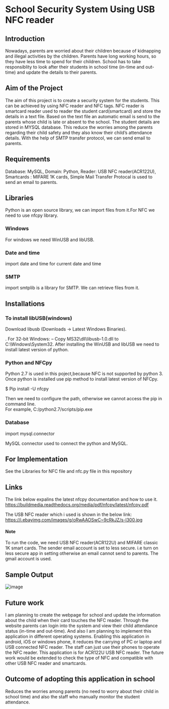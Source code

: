 # School Security System Using USB NFC reader

## Introduction
Nowadays, parents are worried about their children because of kidnapping and illegal activities by the children. Parents have long working hours, so they have less time to spend for their children. School has to take responsiblity to look after their students in school time (in-time and out-time) and update the details to their parents.

## Aim of the Project
The aim of this project is to create a security system for the students. This can be achieved by using NFC reader and NFC tags. NFC reader is smartcard reader used to reader the student card(smartcard) and store the details in a text file. Based on the text file an automatic email is send to the parents whose child is late or absent to the school. The student details are stored in MYSQL database. This reduce the worries among the parents regarding their child safety and they also know their child’s attendance details. With the help of SMTP transfer protocol, we can send email to parents.

## Requirements
Database: MySQL,
Domain: Python,
Reader: USB NFC reader(ACR122U),
Smartcards : MIFARE 1K cards,
Simple Mail Transfer Protocal is used to send an email to parents.

## Libraries
Python is an open source library, we can import files from it.For NFC we need to use nfcpy library. 
### Windows 
For windows we need WinUSB and libUSB. 
### Date and time
import date and time for current date and time
### SMTP
import smtplib is a library for SMTP. We can retrieve files from it.
## Installations
   ### To install libUSB(windows)
   Download libusb (Downloads -> Latest Windows Binaries). 
  
.  For 32-bit Windows: – Copy MS32\dll\libusb-1.0.dll to C:\Windows\System32.
After installing the WinUSB and libUSB we need to install latest version of python.

### Python and NFCpy
Python 2.7 is used in this poject,because NFC is not supported by python 3. Once python is installed use pip method to install latest version of NFCpy.

$ Pip install -U nfcpy

Then we need to configure the path, otherwise we cannot access the pip in command line.     
For example, C:/python2.7/scripts/pip.exe

### Database
import mysql.connector

MySQL connector used to connect the python and MySQL.

## For Implementation
See the Libraries for NFC file and nfc.py file in this repository

## Links

The link below expalins the latest nfcpy documentation and how to use it.   
https://buildmedia.readthedocs.org/media/pdf/nfcpy/latest/nfcpy.pdf

The USB NFC reader which i used is shown in the below link:                                 
https://i.ebayimg.com/images/g/oRwAAOSwC~9cRkJZ/s-l300.jpg

#### Note
To run the code, we need USB NFC reader(ACR122U) and MIFARE classic 1K smart cards.
The sender email account is set to less secure. i.e turn on less secure app in setting otherwise an email cannot send to parents.
The gmail account is used.

## Sample Output

![image](https://user-images.githubusercontent.com/46959439/69805529-be356580-11d8-11ea-9773-5713a269da34.png)

## Future work

I am planning to create the webpage for school and update the information about the child when their card touches the NFC reader. Through the website parents can login into the system and view their child attendance status (in-time and out-time).
And also I am planning to implement this application in different operating systems. Enabling this application in android, iOS or windows phone, it reduces the carrying of PC or laptop and USB connected NFC reader. The staff can just use their phones to operate the NFC reader.
This application is for ACR122U USB NFC reader. The future work would be extended to check the type of NFC and compatible with other USB NFC reader and smartcards.

## Outcome of adopting this application in school

Reduces the worries among parents (no need to worry about their child in school time) and also the staff who manually monitor the student attendance.
